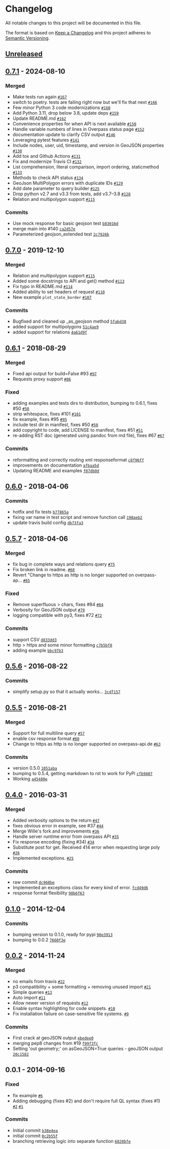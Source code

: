 # Changelog

All notable changes to this project will be documented in this file.

The format is based on [Keep a Changelog](https://keepachangelog.com/en/1.0.0/)
and this project adheres to [Semantic Versioning](https://semver.org/spec/v2.0.0.html).

## [Unreleased](https://github.com/mvexel/overpass-api-python-wrapper/compare/0.7.1...HEAD)

## [0.7.1](https://github.com/mvexel/overpass-api-python-wrapper/compare/0.7.0...0.7.1) - 2024-08-10

### Merged

- Make tests run again [`#167`](https://github.com/mvexel/overpass-api-python-wrapper/pull/167)
- switch to poetry. tests are failing right now but we'll fix that next [`#166`](https://github.com/mvexel/overpass-api-python-wrapper/pull/166)
- Few minor Python 3 code modernizations [`#160`](https://github.com/mvexel/overpass-api-python-wrapper/pull/160)
- Add Python 3.11, drop below 3.8, update deps [`#159`](https://github.com/mvexel/overpass-api-python-wrapper/pull/159)
- Update README.md [`#162`](https://github.com/mvexel/overpass-api-python-wrapper/pull/162)
- Convenience properties for when API is next available [`#150`](https://github.com/mvexel/overpass-api-python-wrapper/pull/150)
- Handle variable numbers of lines in Overpass status page [`#152`](https://github.com/mvexel/overpass-api-python-wrapper/pull/152)
- documentation update to clarify CSV output [`#146`](https://github.com/mvexel/overpass-api-python-wrapper/pull/146)
- Leveraging pytest features [`#141`](https://github.com/mvexel/overpass-api-python-wrapper/pull/141)
- Include nodes, user, uid, timestamp, and version in GeoJSON properties [`#130`](https://github.com/mvexel/overpass-api-python-wrapper/pull/130)
- Add tox and Github Actions [`#131`](https://github.com/mvexel/overpass-api-python-wrapper/pull/131)
- Fix and modernize Travis CI [`#132`](https://github.com/mvexel/overpass-api-python-wrapper/pull/132)
- List comprehension, literal comparison, import ordering, staticmethod [`#133`](https://github.com/mvexel/overpass-api-python-wrapper/pull/133)
- Methods to check API status [`#134`](https://github.com/mvexel/overpass-api-python-wrapper/pull/134)
- GeoJson MultiPolygon errors with duplicate IDs [`#129`](https://github.com/mvexel/overpass-api-python-wrapper/pull/129)
- Add date parameter to query builder [`#125`](https://github.com/mvexel/overpass-api-python-wrapper/pull/125)
- Drop python v2.7 and v3.3 from tests, add v3.7–3.8 [`#128`](https://github.com/mvexel/overpass-api-python-wrapper/pull/128)
- Relation and multipolygon support [`#115`](https://github.com/mvexel/overpass-api-python-wrapper/pull/115)

### Commits

- Use mock response for basic geojson test [`b83016d`](https://github.com/mvexel/overpass-api-python-wrapper/commit/b83016dc169da8d6191da38305e603d3044a2767)
- merge main into #140 [`ca2d57e`](https://github.com/mvexel/overpass-api-python-wrapper/commit/ca2d57edec65ebcdc3a38e113ea1c8c710ea9667)
- Parameterized geojson_extended test [`2c7926b`](https://github.com/mvexel/overpass-api-python-wrapper/commit/2c7926ba9130d2ab088c6e165a6e0f1f450cc22a)

## [0.7.0](https://github.com/mvexel/overpass-api-python-wrapper/compare/0.6.1...0.7.0) - 2019-12-10

### Merged

- Relation and multipolygon support [`#115`](https://github.com/mvexel/overpass-api-python-wrapper/pull/115)
- Added some docstrings to API and get() method [`#113`](https://github.com/mvexel/overpass-api-python-wrapper/pull/113)
- Fix typo in README.md [`#114`](https://github.com/mvexel/overpass-api-python-wrapper/pull/114)
-  Added ability to set headers of request [`#110`](https://github.com/mvexel/overpass-api-python-wrapper/pull/110)
- New example `plot_state_border` [`#107`](https://github.com/mvexel/overpass-api-python-wrapper/pull/107)

### Commits

- Bugfixed and cleaned up _as_geojson method [`5fabd38`](https://github.com/mvexel/overpass-api-python-wrapper/commit/5fabd38b65ceeb06e2aa9b8310c8639e1aff9077)
- added support for multipolygons [`51c4ae9`](https://github.com/mvexel/overpass-api-python-wrapper/commit/51c4ae9ecd42e1bc377b802651ad84c2db058964)
- added support for relations [`4a61d9f`](https://github.com/mvexel/overpass-api-python-wrapper/commit/4a61d9f3c4b9254db63f6daad81275763474f1b1)

## [0.6.1](https://github.com/mvexel/overpass-api-python-wrapper/compare/0.6.0...0.6.1) - 2018-08-29

### Merged

- Fixed api output for build=False #93 [`#97`](https://github.com/mvexel/overpass-api-python-wrapper/pull/97)
- Requests proxy support [`#86`](https://github.com/mvexel/overpass-api-python-wrapper/pull/86)

### Fixed

- adding examples and tests dirs to distribution, bumping to 0.6.1, fixes #50 [`#50`](https://github.com/mvexel/overpass-api-python-wrapper/issues/50)
- strip whitespace, fixes #101 [`#101`](https://github.com/mvexel/overpass-api-python-wrapper/issues/101)
- fix example, fixes #95 [`#95`](https://github.com/mvexel/overpass-api-python-wrapper/issues/95)
- include test dir in manifest, fixes #50 [`#50`](https://github.com/mvexel/overpass-api-python-wrapper/issues/50)
- add copyright to code, add LICENSE to manifest, fixes #51 [`#51`](https://github.com/mvexel/overpass-api-python-wrapper/issues/51)
- re-adding RST doc (generated using pandoc from md file), fixes #67 [`#67`](https://github.com/mvexel/overpass-api-python-wrapper/issues/67)

### Commits

- reformatting and correctly routing xml responseformat [`c8f96ff`](https://github.com/mvexel/overpass-api-python-wrapper/commit/c8f96ff0bdc89db32b03def5a56fa06fb48fde2e)
- improvements on documentation [`afbaa5d`](https://github.com/mvexel/overpass-api-python-wrapper/commit/afbaa5d2ff0c99dddd252f557a6fc4ddd604562d)
- Updating README and examples [`f07db0d`](https://github.com/mvexel/overpass-api-python-wrapper/commit/f07db0d6e090a93c10ded4a50b2665c9682599f4)

## [0.6.0](https://github.com/mvexel/overpass-api-python-wrapper/compare/0.5.7...0.6.0) - 2018-04-06

### Commits

- hotfix and fix tests [`b77865a`](https://github.com/mvexel/overpass-api-python-wrapper/commit/b77865a5d18620f83b41216bb420b324af2d6b54)
- fixing var name in test script and remove function call [`198aeb2`](https://github.com/mvexel/overpass-api-python-wrapper/commit/198aeb212c2d0ae9d58ca8333bc66395cd10b9f1)
- update travis build config [`db73fa3`](https://github.com/mvexel/overpass-api-python-wrapper/commit/db73fa3bf98e77d4733c5842c440e07e0e2c21bb)

## [0.5.7](https://github.com/mvexel/overpass-api-python-wrapper/compare/0.5.6...0.5.7) - 2018-04-06

### Merged

- fix bug in complete ways and relations query [`#75`](https://github.com/mvexel/overpass-api-python-wrapper/pull/75)
- Fix broken link in readme. [`#68`](https://github.com/mvexel/overpass-api-python-wrapper/pull/68)
- Revert "Change to https as http is no longer supported on overpass-ap… [`#65`](https://github.com/mvexel/overpass-api-python-wrapper/pull/65)

### Fixed

- Remove superfluous &gt; chars, fixes #84 [`#84`](https://github.com/mvexel/overpass-api-python-wrapper/issues/84)
- Verbosity for GeoJSON output [`#79`](https://github.com/mvexel/overpass-api-python-wrapper/issues/79)
- logging compatible with py3, fixes #72 [`#72`](https://github.com/mvexel/overpass-api-python-wrapper/issues/72)

### Commits

- support CSV [`d833dd3`](https://github.com/mvexel/overpass-api-python-wrapper/commit/d833dd361ec09803209413b546b94fddee529a5f)
- http &gt; https and some minor formatting [`c7b5bf8`](https://github.com/mvexel/overpass-api-python-wrapper/commit/c7b5bf850e214f9268b6298b8400ad01669d45d1)
- adding example [`bbc97b3`](https://github.com/mvexel/overpass-api-python-wrapper/commit/bbc97b30a8ab970798643bccf19cfd2a8eed37b2)

## [0.5.6](https://github.com/mvexel/overpass-api-python-wrapper/compare/0.5.5...0.5.6) - 2016-08-22

### Commits

- simplify setup.py so that it actually works... [`3cdf157`](https://github.com/mvexel/overpass-api-python-wrapper/commit/3cdf15739980bb9f4a9bda4f50a1cc4e70986684)

## [0.5.5](https://github.com/mvexel/overpass-api-python-wrapper/compare/0.4.0...0.5.5) - 2016-08-21

### Merged

- Support for full multiline query [`#57`](https://github.com/mvexel/overpass-api-python-wrapper/pull/57)
- enable csv response format [`#60`](https://github.com/mvexel/overpass-api-python-wrapper/pull/60)
- Change to https as http is no longer supported on overpass-api.de [`#63`](https://github.com/mvexel/overpass-api-python-wrapper/pull/63)

### Commits

- version 0.5.0 [`1051aba`](https://github.com/mvexel/overpass-api-python-wrapper/commit/1051aba45a2b38079c948fa4bfd8581c95dd81c4)
- bumping to 0.5.4, getting markdown to rst to work for PyPi [`cfb9407`](https://github.com/mvexel/overpass-api-python-wrapper/commit/cfb9407d19b37c1022d508e133c64dce14fe1d74)
- Working [`a45480e`](https://github.com/mvexel/overpass-api-python-wrapper/commit/a45480e6613723c3f8112a8f8b4523cd6ab2cf15)

## [0.4.0](https://github.com/mvexel/overpass-api-python-wrapper/compare/0.1.0...0.4.0) - 2016-03-31

### Merged

- Added verbosity options to the return [`#47`](https://github.com/mvexel/overpass-api-python-wrapper/pull/47)
- fixes obvious error in example, see #37 [`#44`](https://github.com/mvexel/overpass-api-python-wrapper/pull/44)
- Merge Wille's fork and improvements [`#36`](https://github.com/mvexel/overpass-api-python-wrapper/pull/36)
- Handle server runtime error from overpass API [`#35`](https://github.com/mvexel/overpass-api-python-wrapper/pull/35)
- Fix response encoding (fixing #34) [`#34`](https://github.com/mvexel/overpass-api-python-wrapper/pull/34)
- Substitute post for get.  Received 414 error when requesting large poly [`#26`](https://github.com/mvexel/overpass-api-python-wrapper/pull/26)
- Implemented exceptions. [`#25`](https://github.com/mvexel/overpass-api-python-wrapper/pull/25)

### Commits

- raw commit [`dc960be`](https://github.com/mvexel/overpass-api-python-wrapper/commit/dc960beb899537aa64a9a61bbc39160daa1e7906)
- Implemented an exceptions class for every kind of error. [`fcd49d6`](https://github.com/mvexel/overpass-api-python-wrapper/commit/fcd49d67e5fe6c1695b7fd31b6f3f6c180da75d3)
- response format flexibility [`98b6f63`](https://github.com/mvexel/overpass-api-python-wrapper/commit/98b6f63f3ce486d15aa619f8a60a0ad268983230)

## [0.1.0](https://github.com/mvexel/overpass-api-python-wrapper/compare/0.0.2...0.1.0) - 2014-12-04

### Commits

- bumping version to 0.1.0, ready for pypi [`90e3913`](https://github.com/mvexel/overpass-api-python-wrapper/commit/90e3913ca6b9d39ec8fed5fbbde195144293ba81)
- bumping to 0.0.2 [`7660f3e`](https://github.com/mvexel/overpass-api-python-wrapper/commit/7660f3ecc0c38c2f4ebdf86c618efc08f6737ebf)

## [0.0.2](https://github.com/mvexel/overpass-api-python-wrapper/compare/0.0.1...0.0.2) - 2014-11-24

### Merged

- no emails from travis [`#22`](https://github.com/mvexel/overpass-api-python-wrapper/pull/22)
- p3 compatibility + some formatting + removing unused import [`#21`](https://github.com/mvexel/overpass-api-python-wrapper/pull/21)
- Simple queries [`#13`](https://github.com/mvexel/overpass-api-python-wrapper/pull/13)
- Auto import [`#11`](https://github.com/mvexel/overpass-api-python-wrapper/pull/11)
- Allow newer version of requests [`#12`](https://github.com/mvexel/overpass-api-python-wrapper/pull/12)
- Enable syntax highlighting for code snippets. [`#10`](https://github.com/mvexel/overpass-api-python-wrapper/pull/10)
- Fix installation failure on case-sensitive file systems. [`#9`](https://github.com/mvexel/overpass-api-python-wrapper/pull/9)

### Commits

- First crack at geoJSON output [`ebedee0`](https://github.com/mvexel/overpass-api-python-wrapper/commit/ebedee01b48657426a00c9f38195ab82c33cf3d9)
- merging pep8 changes from #19 [`f99f3fc`](https://github.com/mvexel/overpass-api-python-wrapper/commit/f99f3fc45e36da021aed01f4b72ea53c7aea5dcf)
- Setting 'out geometry;' on asGeoJSON=True queries - geoJSON output [`20c1582`](https://github.com/mvexel/overpass-api-python-wrapper/commit/20c1582c67e892bdefcf215a265f87384829f861)

## 0.0.1 - 2014-09-16

### Fixed

- fix example [`#6`](https://github.com/mvexel/overpass-api-python-wrapper/issues/6)
- Adding debugging (fixes #2) and don't require full QL syntax (fixes #1) [`#2`](https://github.com/mvexel/overpass-api-python-wrapper/issues/2) [`#1`](https://github.com/mvexel/overpass-api-python-wrapper/issues/1)

### Commits

- Initial commit [`b38e4ea`](https://github.com/mvexel/overpass-api-python-wrapper/commit/b38e4ea6b0cfd4482afc1815cf331093ac62e3f8)
- initial commit [`0c2b55f`](https://github.com/mvexel/overpass-api-python-wrapper/commit/0c2b55f176685ce4d06aa72d32d43352f6343382)
- branching retrieving logic into separate function [`6820bfe`](https://github.com/mvexel/overpass-api-python-wrapper/commit/6820bfe34a227ae750a5a974da024fdaf8d7a0ea)
